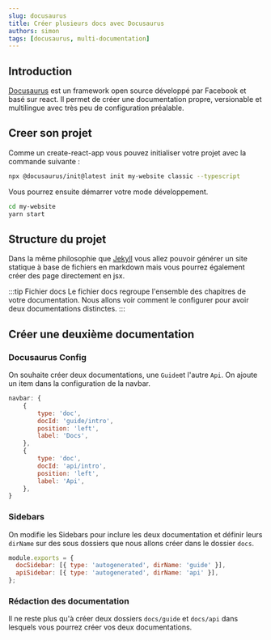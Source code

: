 ```yaml
---
slug: docusaurus
title: Créer plusieurs docs avec Docusaurus
authors: simon
tags: [docusaurus, multi-documentation]
---
```


## Introduction

[Docusaurus](https://docusaurus.io) est un framework open source développé par Facebook et basé sur react. Il permet de créer une documentation propre, versionable et multilingue avec très peu de configuration préalable.

## Creer son projet

Comme un create-react-app vous pouvez initialiser votre projet avec la commande suivante :

```sh
npx @docusaurus/init@latest init my-website classic --typescript
```

Vous pourrez ensuite démarrer votre mode développement.

```sh
cd my-website
yarn start
```

## Structure du projet

Dans la même philosophie que [Jekyll](https://jekyllrb.com/) vous allez pouvoir générer un site statique à base de fichiers en markdown mais vous pourrez également créer des page directement en jsx.

:::tip Fichier docs
Le fichier docs regroupe l'ensemble des chapitres de votre documentation. Nous allons voir comment le configurer pour avoir deux documentations distinctes.
:::

## Créer une deuxième documentation

### Docusaurus Config

On souhaite créer deux documentations, une `Guide`et l'autre `Api`.
On ajoute un item dans la configuration de la navbar.

```js title="docusaurus.config.js"
navbar: {
    {
        type: 'doc',
        docId: 'guide/intro',
        position: 'left',
        label: 'Docs',
    },
    {
        type: 'doc',
        docId: 'api/intro',
        position: 'left',
        label: 'Api',
    },
}
```

### Sidebars

On modifie les Sidebars pour inclure les deux documentation et définir leurs `dirName` sur des sous dossiers que nous allons créer dans le dossier `docs`.

```js title="sidebars.js"
module.exports = {
  docSidebar: [{ type: 'autogenerated', dirName: 'guide' }],
  apiSidebar: [{ type: 'autogenerated', dirName: 'api' }],
};
```

### Rédaction des documentation

Il ne reste plus qu'à créer deux dossiers `docs/guide` et `docs/api` dans lesquels vous pourrez créer vos deux documentations.
